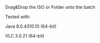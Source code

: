 Drag&Drop the ISO or Folder onto the batch

Tested with:

Java 8.0.4310.10 (64-bit)

VLC 3.0.21 (64-bit)
